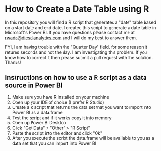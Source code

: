 # How to Create a Date Table using R

In this repository you will find a R script that generates a "date" table based on a start date and end date. I created this script to generate a date table in Microsoft's Power BI. If you have questions please contact me at rwade@dieselanalytics.com and I will do my best to answer them.

FYI, I am having trouble with the "Quarter Day" field. for some reason it returns seconds and not the day. I am investigating this problem. If you know how to correct it then please submit a pull request with the solution. Thanks!

## Instructions on how to use a R script as a data source in Power BI
1. Make sure you have R installed on your machine
2. Open up your IDE of choice (I prefer R Studio)
2. Create a R script that returns the data set that you want to import into Power BI as a data.frame
2. Test the script and if it works copy it into memory
3. Open up Power BI Desktop
4. Click "Get Data" > "Other" > "R Script"
5. Paste the script into the editor and click "Ok"
6. After you execute the script the data.frame will be available to you as a data set that you can import into Power BI
